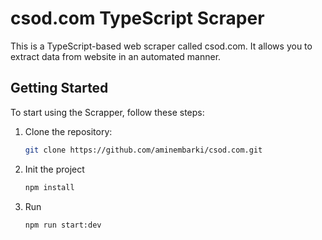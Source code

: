 #  csod.com TypeScript Scraper

This is a TypeScript-based web scraper called csod.com. It allows you to extract data from website in an automated manner.

## Getting Started

To start using the Scrapper, follow these steps:

1. Clone the repository:
   ```bash
   git clone https://github.com/aminembarki/csod.com.git

2. Init the project
    ```bash
    npm install

3. Run 
     ```bash
    npm run start:dev   
